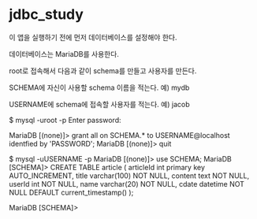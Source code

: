 # jdbc_study

이 앱을 실행하기 전에 먼저 데이터베이스를 설정해야 한다.

데이터베이스는 MariaDB를 사용한다.

root로 접속해서 다음과 같이 schema를 만들고 사용자를 만든다.

SCHEMA에 자신이 사용할 schema 이름을 적는다. 예) mydb

USERNAME에 schema에 접속할 사용자를 적는다. 예) jacob

$ mysql -uroot -p
Enter password:

MariaDB [(none)]> grant all on SCHEMA.* to USERNAME@localhost identfied by 'PASSWORD';
MariaDB [(none)]> quit

$ mysql -uUSERNAME -p
MariaDB [(none)]> use SCHEMA;
MariaDB [SCHEMA]> CREATE TABLE article (
  articleId int primary key AUTO_INCREMENT,
  title varchar(100) NOT NULL,
  content text NOT NULL,
  userId int NOT NULL,
  name varchar(20) NOT NULL,
  cdate datetime NOT NULL DEFAULT current_timestamp()
);

MariaDB [SCHEMA]>


